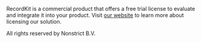 RecordKit is a commercial product that offers a free trial license to evaluate and integrate it into your product. Visit [our website](https://nonstrict.eu/recordkit) to learn more about licensing our solution.

All rights reserved by Nonstrict B.V.
